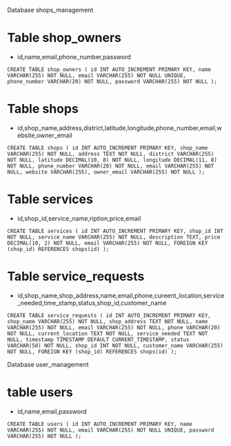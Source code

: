 Database shops_management

# Table shop_owners
- id,name,email,phone_number,password

`CREATE TABLE shop_owners (
    id INT AUTO_INCREMENT PRIMARY KEY,
    name VARCHAR(255) NOT NULL,
    email VARCHAR(255) NOT NULL UNIQUE,
    phone_number VARCHAR(20) NOT NULL,
    password VARCHAR(255) NOT NULL
);`

# Table shops
- id,shop_name,address,district,latitude,longitude,phone_number,email,website,owner_email

`CREATE TABLE shops (
    id INT AUTO_INCREMENT PRIMARY KEY,
    shop_name VARCHAR(255) NOT NULL,
    address TEXT NOT NULL,
    district VARCHAR(255) NOT NULL,
    latitude DECIMAL(10, 8) NOT NULL,
    longitude DECIMAL(11, 8) NOT NULL,
    phone_number VARCHAR(20) NOT NULL,
    email VARCHAR(255) NOT NULL,
    website VARCHAR(255),
    owner_email VARCHAR(255) NOT NULL
);`


# Table services
- id,shop_id,service_name,ription,price,email

`CREATE TABLE services (
    id INT AUTO_INCREMENT PRIMARY KEY,
    shop_id INT NOT NULL,
    service_name VARCHAR(255) NOT NULL,
    description TEXT,
    price DECIMAL(10, 2) NOT NULL,
    email VARCHAR(255) NOT NULL,
    FOREIGN KEY (shop_id) REFERENCES shops(id)
);`


# Table service_requests
- id,shop_name,shop_address,name,email,phone,cureent_location,service_needed,time_stamp,status,shop_id,customer_name

`CREATE TABLE service_requests (
    id INT AUTO_INCREMENT PRIMARY KEY,
    shop_name VARCHAR(255) NOT NULL,
    shop_address TEXT NOT NULL,
    name VARCHAR(255) NOT NULL,
    email VARCHAR(255) NOT NULL,
    phone VARCHAR(20) NOT NULL,
    current_location TEXT NOT NULL,
    service_needed TEXT NOT NULL,
    timestamp TIMESTAMP DEFAULT CURRENT_TIMESTAMP,
    status VARCHAR(50) NOT NULL,
    shop_id INT NOT NULL,
    customer_name VARCHAR(255) NOT NULL,
    FOREIGN KEY (shop_id) REFERENCES shops(id)
);`


Database user_management

 # table users
- id,name,email,password

`CREATE TABLE users (
    id INT AUTO_INCREMENT PRIMARY KEY,
    name VARCHAR(255) NOT NULL,
    email VARCHAR(255) NOT NULL UNIQUE,
    password VARCHAR(255) NOT NULL
);`
